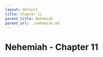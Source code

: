 ```yaml
---
layout: default
title: Chapter 11
parent_title: Nehemiah
parent_url: ./nehemiah.md
---
```


# Nehemiah - Chapter 11
